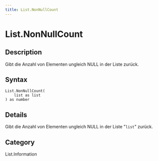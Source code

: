 ```yaml
---
title: List.NonNullCount
---
```


# List.NonNullCount


## Description

Gibt die Anzahl von Elementen ungleich NULL in der Liste zurück.


## Syntax

```powerquery
List.NonNullCount(
    list as list
) as number
```


## Details

Gibt die Anzahl von Elementen ungleich NULL in der Liste "<code>list</code>" zurück.



## Category
List.Information
